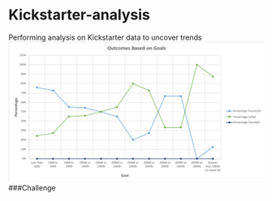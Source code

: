 # Kickstarter-analysis
Performing analysis on Kickstarter data to uncover trends
![Outcomes Based on Goals](https://github.com/jiangao2020/Kickstarter-analysis/blob/master/Outcomes%20Based%20on%20Goals.png)
###Challenge 
